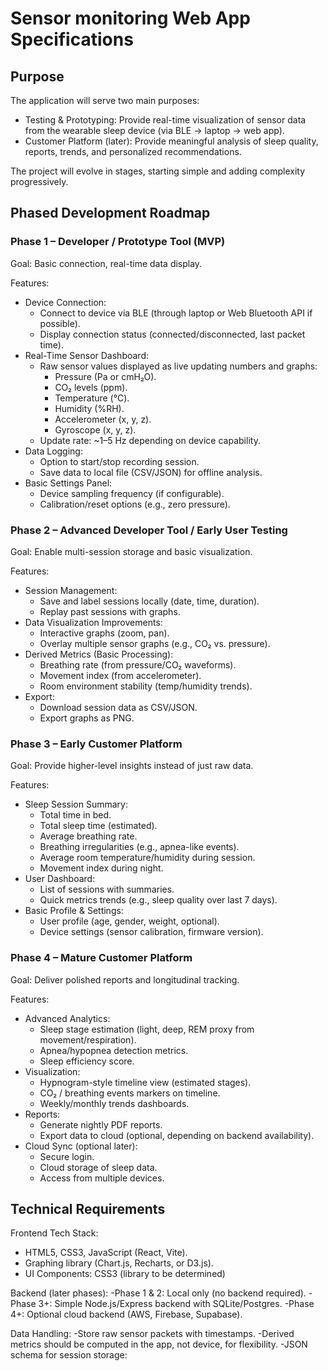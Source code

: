 # Sensor monitoring Web App Specifications

## Purpose

The application will serve two main purposes:

- Testing & Prototyping: Provide real-time visualization of sensor data from the wearable sleep device (via BLE → laptop → web app).
- Customer Platform (later): Provide meaningful analysis of sleep quality, reports, trends, and personalized recommendations.

The project will evolve in stages, starting simple and adding complexity progressively.



## Phased Development Roadmap

### Phase 1 – Developer / Prototype Tool (MVP)

Goal: Basic connection, real-time data display.

Features:
- Device Connection:
    - Connect to device via BLE (through laptop or Web Bluetooth API if possible).
    - Display connection status (connected/disconnected, last packet time).
- Real-Time Sensor Dashboard:
    - Raw sensor values displayed as live updating numbers and graphs:
        - Pressure (Pa or cmH₂O).
        - CO₂ levels (ppm).
        - Temperature (°C).
        - Humidity (%RH).
        - Accelerometer (x, y, z).
        - Gyroscope (x, y, z).
    - Update rate: ~1–5 Hz depending on device capability.
- Data Logging:
    - Option to start/stop recording session.
    - Save data to local file (CSV/JSON) for offline analysis.
- Basic Settings Panel:
    - Device sampling frequency (if configurable).
    - Calibration/reset options (e.g., zero pressure).


### Phase 2 – Advanced Developer Tool / Early User Testing

Goal: Enable multi-session storage and basic visualization.

Features:
- Session Management:
  - Save and label sessions locally (date, time, duration).
  - Replay past sessions with graphs.
- Data Visualization Improvements:
  - Interactive graphs (zoom, pan).
  - Overlay multiple sensor graphs (e.g., CO₂ vs. pressure).
- Derived Metrics (Basic Processing):
  - Breathing rate (from pressure/CO₂ waveforms).
  - Movement index (from accelerometer).
  - Room environment stability (temp/humidity trends).
- Export:
  - Download session data as CSV/JSON.
  - Export graphs as PNG.


### Phase 3 – Early Customer Platform

Goal: Provide higher-level insights instead of just raw data.

Features:
- Sleep Session Summary:
  - Total time in bed.
  - Total sleep time (estimated).
  - Average breathing rate.
  - Breathing irregularities (e.g., apnea-like events).
  - Average room temperature/humidity during session.
  - Movement index during night.
- User Dashboard:
  - List of sessions with summaries.
  - Quick metrics trends (e.g., sleep quality over last 7 days).
- Basic Profile & Settings:
  - User profile (age, gender, weight, optional).
  - Device settings (sensor calibration, firmware version).


### Phase 4 – Mature Customer Platform

Goal: Deliver polished reports and longitudinal tracking.

Features:
- Advanced Analytics:
  - Sleep stage estimation (light, deep, REM proxy from movement/respiration).
  - Apnea/hypopnea detection metrics.
  - Sleep efficiency score.
- Visualization:
  - Hypnogram-style timeline view (estimated stages).
  - CO₂ / breathing events markers on timeline.
  - Weekly/monthly trends dashboards.
- Reports:
  - Generate nightly PDF reports.
  - Export data to cloud (optional, depending on backend availability).
- Cloud Sync (optional later):
  - Secure login.
  - Cloud storage of sleep data.
  - Access from multiple devices.


## Technical Requirements

Frontend Tech Stack:
- HTML5, CSS3, JavaScript (React, Vite).
- Graphing library (Chart.js, Recharts, or D3.js).
- UI Components: CSS3 (library to be determined)

Backend (later phases):
-Phase 1 & 2: Local only (no backend required).
-Phase 3+: Simple Node.js/Express backend with SQLite/Postgres.
-Phase 4+: Optional cloud backend (AWS, Firebase, Supabase).

Data Handling:
-Store raw sensor packets with timestamps.
-Derived metrics should be computed in the app, not device, for flexibility.
-JSON schema for session storage:
